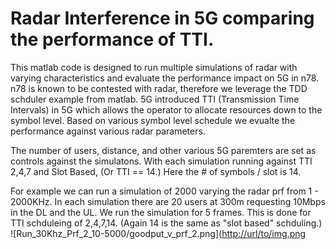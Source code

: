 # Radar Interference in 5G comparing the performance of TTI. 
This matlab code is designed to run multiple simulations of radar with varying characteristics and evaluate the performance impact on 5G in n78. 
n78 is known to be contested with radar, therefore we leverage the TDD schduler example from matlab. 
5G introduced TTI (Transmission Time Intervals) in 5G which allows the operator to allocate resources down to the symbol level. Based on various symbol level schedule we evualte the performance against various radar parameters. 

The number of users, distance, and other various 5G paremters are set as controls against the simulatons. With each simulation running against TTI 2,4,7 and Slot Based, (Or TTI == 14.) Here the # of symbols / slot is 14.

For example we can run a simulation of 2000 varying the radar prf from 1 - 2000KHz. In each simulation there are 20 users at 300m requesting 10Mbps in the DL and the UL. We run the simulation for 5 frames. This is done for TTI schduleing of 2,4,7,14. (Again 14 is the same as "slot based" schduling.)
![Run_30Khz_Prf_2_10-5000/goodput_v_prf_2.png]([http://url/to/img.png](https://github.com/macclab-stevens/Radar_Interference_on_5G/blob/main/Run_30Khz_Prf_2_10-5000/goodput_v_prf_2.png)

